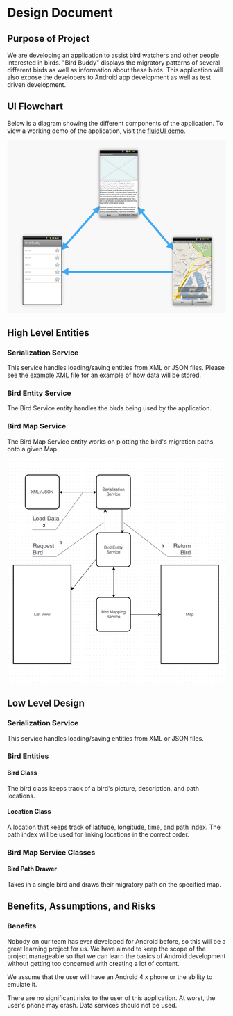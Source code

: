 Design Document
===============

## Purpose of Project

We are developing an application to assist bird watchers and other people interested in birds. "Bird Buddy" displays the migratory patterns of several different birds as well as information about these birds. This application will also expose the developers to Android app development as well as test driven development.


## UI Flowchart

Below is a diagram showing the different components of the application. To view a working demo of the application, visit the [fluidUI demo](https://www.fluidui.com/editor/live/preview/p_FyTNToGobErf9M3q2ElTvOFabkCXOkQt.1383625832629).

![UI Flowchart](img/ui-flowchart.png)

## High Level Entities

### Serialization Service
This service handles loading/saving entities from XML or JSON files. Please see the [example XML file](data.xml) for an example of how data will be stored.

### Bird Entity Service
The Bird Service entity handles the birds being used by the application.

### Bird Map Service
The Bird Map Service entity works on plotting the bird's migration paths onto a given Map.

![High Level Design](img/high-level-diagram.png)

## Low Level Design

### Serialization Service
This service handles loading/saving entities from XML or JSON files. 

### Bird Entities

#### Bird Class
The bird class keeps track of a bird's picture, description, and path locations.

#### Location Class
A location that keeps track of latitude, longitude, time, and path index. The path index will be used for linking locations in the correct order.

### Bird Map Service Classes

#### Bird Path Drawer
Takes in a single bird and draws their migratory path on the specified map.

## Benefits, Assumptions, and Risks

### Benefits

Nobody on our team has ever developed for Android before, so this will be a great learning project for us. We have aimed to keep the scope of the project manageable so that we can learn the basics of Android development without getting too concerned with creating a lot of content.

We assume that the user will have an Android 4.x phone or the ability to emulate it.

There are no significant risks to the user of this application. At worst, the user's phone may crash. Data services should not be used.
